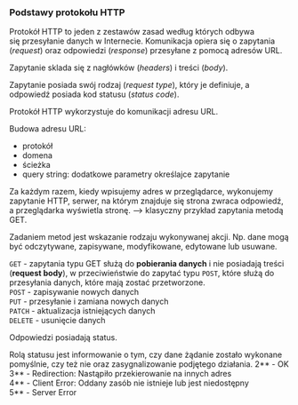 ### Podstawy protokołu HTTP

Protokół HTTP to jeden z zestawów zasad według których odbywa się przesyłanie danych w Internecie. Komunikacja opiera się o zapytania (*request*) oraz odpowiedzi (*response*) przesyłane z pomocą adresów URL.

Zapytanie sklada się z nagłówków (*headers*) i treści (*body*).

Zapytanie posiada swój rodzaj (*request type*), który je definiuje, a odpowiedź posiada kod statusu (*status code*).

Protokół HTTP wykorzystuje do komunikacji adresu URL.

Budowa adresu URL:
* protokół
* domena
* ścieżka
* query string: dodatkowe parametry określajce zapytanie

Za każdym razem, kiedy wpisujemy adres w przeglądarce, wykonujemy zapytanie HTTP, serwer, na którym znajduje się strona zwraca odpowiedź, a przeglądarka wyświetla stronę. --> klasyczny przykład zapytania metodą GET.

Zadaniem metod jest wskazanie rodzaju wykonywanej akcji. Np. dane mogą być odczytywane, zapisywane, modyfikowane, edytowane lub usuwane.

`GET` - zapytania typu GET służą do **pobierania danych** i nie posiadają treści (**request body**), w przeciwieństwie do zapytać typu `POST`, które służą do przesyłania danych, które mają zostać przetworzone. <br>
`POST` - zapisywanie nowych danych <br>
`PUT` - przesyłanie i zamiana nowych danych <br>
`PATCH` - aktualizacja istniejących danych<br>
`DELETE` - usunięcie danych

Odpowiedzi posiadają status.

Rolą statusu jest informowanie o tym, czy dane żądanie zostało wykonane pomyślnie, czy też nie oraz zasygnalizowanie podjętego działania.
2** - OK <br>
3** - Redirection: Nastąpiło przekierowanie na innych adres <br>
4** - Client Error: Oddany zasób nie istnieje lub jest niedostępny <br>
5** - Server Error
